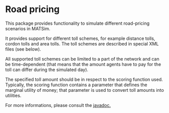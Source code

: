 
# Road pricing

This package provides functionality to simulate different road-pricing scenarios in MATSim. 

It provides support for different toll schemes, for example distance tolls, cordon tolls and area tolls. 
The toll schemes are described in special XML files (see below).

All supported toll schemes can be limited to a part of the network and can be time-dependent (that means that the amount agents have to pay for the toll can differ during the simulated day).

The specified toll amount should be in respect to the scoring function used. Typically, the scoring function contains a parameter that defines the marginal utility of money; that parameter is used to convert toll amounts into utilities.

For more informations, please consult the [javadoc.](http://ci.matsim.org:8080/job/MATSim_contrib_M2/org.matsim.contrib$roadpricing/javadoc/?) 

 